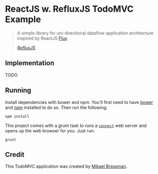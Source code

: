 # ReactJS w. RefluxJS TodoMVC Example

> A simple library for uni-directional dataflow application architecture inspired by ReactJS [Flux](http://facebook.github.io/react/blog/2014/05/06/flux.html)

> _[RefluxJS](https://github.com/spoike/refluxjs)_


## Implementation

TODO

## Running

Install dependencies with bower and npm. You'll first need to have [bower](http://bower.io/) and [npm](npmjs.org) installed to do so. Then run the following:

```
npm install
```

This project comes with a grunt task to runs a [`connect`]() web server and opens up the web browser for you. Just run:

```
grunt
```

## Credit

This TodoMVC application was created by [Mikael Brassman](https://github.com/spoike/refluxjs).
